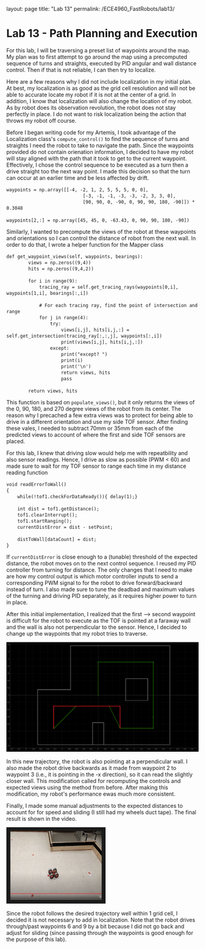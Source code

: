 layout: page
title: "Lab 13"
permalink: /ECE4960_FastRobots/lab13/

# Lab 13 - Path Planning and Execution
For this lab, I will be traversing a preset list of waypoints around the map. My plan was to first attempt to go around the map using a precomputed sequence of turns and straights, executed by PID angular and wall distance control. Then if that is not reliable, I can then try to localize. 

Here are a few reasons why I did not include localization in my initial plan. At best, my localization is as good as the grid cell resolution and will not be able to accurate locate my robot if it is not at the center of a grid. In addition, I know that localization will also change the location of my robot. As by robot does its observation revolution, the robot does not stay perfectly in place. I do not want to risk localization being the action that throws my robot off course. 

Before I began writing code for my Artemis, I took advantage of the Localization class's `compute_control()` to find the sequence of turns and straights I need the robot to take to navigate the path. Since the waypoints provided do not contain orienation information, I decided to have my robot will stay aligned with the path that it took to get to the current waypoint. Effectively, I chose the control sequence to be executed as a turn then a drive straight too the next way point. I made this decision so that the turn can occur at an earlier time and be less affected by drift. 

```
waypoints = np.array([[-4, -2, 1, 2, 5, 5, 5, 0, 0],
                            [-3, -1, -1, -3, -3, -2, 3, 3, 0], 
                            [90, 90, 0, -90, 0, 90, 90, 180, -90]]) * 0.3048
        
waypoints[2,:] = np.array([45, 45, 0, -63.43, 0, 90, 90, 180, -90])
```

Similarly, I wanted to precompute the views of the robot at these waypoints and orientations so I can control the distance of robot from the next wall. In order to do that, I wrote a helper function for the Mapper class

```
def get_waypoint_views(self, waypoints, bearings):
        views = np.zeros((9,4))
        hits = np.zeros((9,4,2))

        for i in range(9):
            tracing_ray = self.get_tracing_rays(waypoints[0,i], waypoints[1,i], bearings[:,i])

            # For each tracing ray, find the point of intersection and range
            for j in range(4):
                try:
                    views[i,j], hits[i,j,:] = self.get_intersection(tracing_ray[:,:,j], waypoints[:,i])
                    print(views[i,j], hits[i,j,:])
                except:
                    print("except? ")
                    print(i)
                    print('\n')
                    return views, hits
                    pass

        return views, hits
```

This function is based on `populate_views()`, but it only returns the views of the 0, 90, 180, and 270 degree views of the robot from its center. The reason why I precached a few extra views was to protect for being able to drive in a different orientation and use my side TOF sensor. After finding these vales, I needed to subtract 70mm or 35mm from each of the predicted views to account of where the first and side TOF sensors are placed. 

For this lab, I knew that driving slow would help me with repeatbility and also sensor readings. Hence, I drive as slow as possible (PWM < 60) and made sure to wait for my TOF sensor to range each time in my distance reading function

```
void readErrorToWall()
{
    while(!tof1.checkForDataReady()){ delay(1);}

    int dist = tof1.getDistance();
    tof1.clearInterrupt();
    tof1.startRanging();
    currentDistError = dist - setPoint;
    
    distToWall[dataCount] = dist;
}
```

If `currentDistError` is close enough to a (tunable) threshold of the expected distance, the robot moves on to the next control sequence. I reused my PID controller from turning for distance. The only changes that I need to make are how my control output is which motor controller inputs to send a corresponding PWM signal to for the robot to drive forward/backward instead of turn. I also made sure to tune the deadbad and maximum values of the turning and driving PID separately, as it requires higher power to turn in place. 

After this initial implementation, I realized that the first --> second waypoint is difficult for the robot to execute as the TOF is pointed at a faraway wall and the wall is also not perpendicular to the sensor. Hence, I decided to change up the waypoints that my robot tries to traverse. 

![Modified Traj](assets/img/lab13/trajectory_modified.PNG)

In this new trajectory, the robot is also pointing at a perpendicular wall. I also made the robot drive backwards as it made from waypoint 2 to waypoint 3 (i.e., it is pointing in the -x direction), so it can read the slightly closer wall. This modification called for recomputing the controls and expected views using the method from before. After making this modification, my robot's performance ewas much more consistent.

Finally, I made some manual adjustments to the expected distances to account for for speed and sliding (I still had my wheels duct tape). The final result is shown in the video.

<a href="http://www.youtube.com/watch?feature=player_embedded&v=PN6yv-wLLKc" target="_blank"><img src="assets/img/lab13/demo_thumbnail.PNG" alt="" width="240" height="180" border="10" /></a>

Since the robot follows the desired trajectory well within 1 grid cell, I decided it is not necessary to add in localization. Note that the robot drives through/past waypoints 6 and 9 by a bit because I did not go back and adjust for sliding (since passing through the waypoints is good enough for the purpose of this lab).